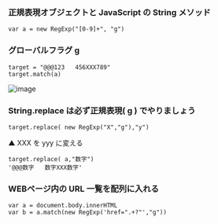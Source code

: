 ### 正規表現オブジェクトと JavaScript の String メソッド
```
var a = new RegExp("[0-9]+", "g")
```
### グローバルフラグ g
```
target = "@@@123   456XXX789"
target.match(a)
```
![image](https://user-images.githubusercontent.com/1501327/179153813-6c1bc4be-cb83-48ef-a22e-463cb2b6472e.png)

### String.replace は必ず正規表現( g ) でやりましょう
```
target.replace( new RegExp("X","g"),"y")
```
▲ XXX を yyy に変える

```
target.replace( a,"数字")
'@@@数字   数字XXX数字'
```

### WEBページ内の URL 一覧を配列に入れる
```
var a = document.body.innerHTML
var b = a.match(new RegExp('href=".+?"',"g"))
```
